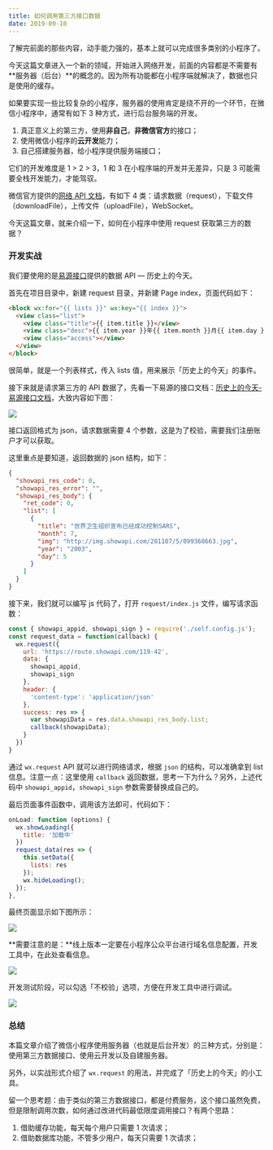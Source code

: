 ```yaml
---
title: 如何调用第三方接口数据
date: 2019-09-10
---
```


了解完前面的那些内容，动手能力强的，基本上就可以完成很多类别的小程序了。

今天这篇文章进入一个新的领域，开始进入网络开发，前面的内容都是不需要有**服务器（后台）**的概念的。因为所有功能都在小程序端就解决了，数据也只是使用的缓存。

如果要实现一些比较复杂的小程序，服务器的使用肯定是绕不开的一个环节，在微信小程序中，通常有如下 3 种方式，进行后台服务端的开发。

1. 真正意义上的第三方，使用**非自己**，**非微信官方**的接口；
2. 使用微信小程序的**云开发**能力；
3. 自己搭建服务器，给小程序提供服务端接口；

它们的开发难度是 1 > 2 > 3，1 和 3 在小程序端的开发并无差异，只是 3 可能需要全栈开发能力，才能驾驭。

微信官方提供的[网络 API 文档](https://developers.weixin.qq.com/miniprogram/dev/api/network/request/wx.request.html)，有如下 4 类：请求数据（request），下载文件（downloadFile），上传文件（uploadFile），WebSocket。

今天这篇文章，就来介绍一下，如何在小程序中使用 request 获取第三方的数据？

### 开发实战
我们要使用的是[易源接口](https://www.showapi.com/)提供的数据 API — 历史上的今天。

首先在项目目录中，新建 request 目录，并新建 Page index，页面代码如下：

```html
<block wx:for="{{ lists }}" wx:key="{{ index }}">
  <view class="list">
    <view class="title">{{ item.title }}</view>
    <view class="desc">{{ item.year }}年{{ item.month }}月{{ item.day }}日</view>
    <view class="access"></view>
  </view>
</block>
```

很简单，就是一个列表样式，传入 lists 值，用来展示「历史上的今天」的事件。

接下来就是请求第三方的 API 数据了，先看一下易源的接口文档：[历史上的今天-易源接口文档](https://www.showapi.com/apiGateway/view?apiCode=119)，大致内容如下图：

![](./_image/2019-09-10-16-14-45.png)

接口返回格式为 json，请求数据需要 4 个参数，这是为了校验，需要我们注册账户才可以获取。

这里重点是要知道，返回数据的 json 结构，如下：

```json
{
  "showapi_res_code": 0,
  "showapi_res_error": "",
  "showapi_res_body": {
    "ret_code": 0,
    "list": [
      {
        "title": "世界卫生组织宣布已经成功控制SARS",
        "month": 7,
        "img": "http://img.showapi.com/201107/5/099368663.jpg",
        "year": "2003",
        "day": 5
      } 
    ]
  }
}
```

接下来，我们就可以编写 js 代码了，打开 `request/index.js` 文件，编写请求函数：

```js
const { showapi_appid, showapi_sign } = require('./self.config.js');
const request_data = function(callback) {
  wx.request({
    url: 'https://route.showapi.com/119-42',
    data: {
      showapi_appid,
      showapi_sign
    },
    header: {
      'content-type': 'application/json'
    },
    success: res => {
      var showapiData = res.data.showapi_res_body.list;
      callback(showapiData);
    }
  })
}
```

通过 `wx.request` API 就可以进行网络请求，根据 `json` 的结构，可以准确拿到 list 信息。注意一点：这里使用 `callback` 返回数据，思考一下为什么？另外，上述代码中 `showapi_appid`，`showapi_sign` 参数需要替换成自己的。

最后页面事件函数中，调用该方法即可，代码如下：

```js
onLoad: function (options) {
  wx.showLoading({
    title: '加载中'
  })
  request_data(res => {
    this.setData({
      lists: res
    });
    wx.hideLoading();
  });
},
```

最终页面显示如下图所示：

![](./_image/2019-09-10-16-42-01.png)

**需要注意的是：**线上版本一定要在小程序公众平台进行域名信息配置，开发工具中，在此处查看信息。

![](./_image/2019-09-10-16-45-54.png)

开发测试阶段，可以勾选「不校验」选项，方便在开发工具中进行调试。

![](./_image/2019-09-10-16-47-41.png)

### 总结
本篇文章介绍了微信小程序使用服务器（也就是后台开发）的三种方式，分别是：使用第三方数据接口、使用云开发以及自建服务器。

另外，以实战形式介绍了 `wx.request` 的用法，并完成了「历史上的今天」的小工具。

留一个思考题：由于类似的第三方数据接口，都是付费服务，这个接口虽然免费，但是限制调用次数，如何通过改进代码最低限度调用接口？有两个思路：

1. 借助缓存功能，每天每个用户只需要 1 次请求；
2. 借助数据库功能，不管多少用户，每天只需要 1 次请求；

